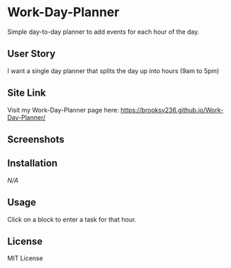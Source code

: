 # Work-Day-Planner
Simple day-to-day planner to add events for each hour of the day.

## **User Story**

I want a single day planner that splits the day up into hours (9am to 5pm)

## **Site Link**

Visit my Work-Day-Planner page here: https://brooksy236.github.io/Work-Day-Planner/ 

## **Screenshots**



## **Installation**

_N/A_

## **Usage**

Click on a block to enter a task for that hour.

## **License**

MIT License
